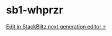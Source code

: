# sb1-whprzr

[Edit in StackBlitz next generation editor ⚡️](https://stackblitz.com/~/github.com/JFTHIBAUT/sb1-whprzr)